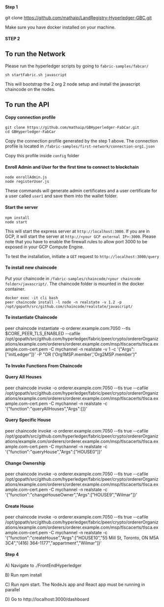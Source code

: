 #### Step 1 

git clone https://github.com/mathaip/LandRegistry-Hyperledger-GBC.git

Make sure you have docker installed on your machine.

#### STEP 2

## To run the Network 

Please run the hyperledger scripts by going to `fabric-samples/fabcar/`

`sh startFabric.sh javascript`

This will bootstrap the 2 org 2 node setup and install the javascript chaincode on the nodes.

## To run the API

#### Copy connection profile

```
git clone https://github.com/mathaip/GBHyperledger-FabCar.git
cd GBHyperledger-FabCar
```

Copy the connection profile generated by the step 1 above. The connection profile is located in
`/fabric-samples/first-network/connection-org1.json` 

Copy this profile inside `config` folder


#### Enroll Admin and User for the first time to connect to blockchain

```
node enrollAdmin.js
node registerUser.js
```

These commands will generate admin certificates and a user certificate for a user called `user1` and save them into the wallet folder.

#### Start the server

```
npm install
node start
```
This will start the express server at `http://localhost:3000`. If you are in GCP, it will start the server at `http://<your GCP external IP>:3000`. Please note that you have to enable the firewall rules to allow port 3000 to be exposed in your GCP Compute Engine.

To test the installation, initiate a `GET` request to `http://localhost:3000/query`



#### To install new chaincode

Put your chaincode in `/fabric-samples/chaincode/<your chaincode folder>/javascript/`. The chaincode folder is mounted in the docker container.

```
docker exec -it cli bash
peer chaincode install -l node -n realstate -v 1.2 -p /opt/gopath/src/github.com/chaincode/realstate/javascript/
```



#### To instantiate Chaincode

peer chaincode instantiate -o orderer.example.com:7050 --tls $CORE_PEER_TLS_ENABLED --cafile /opt/gopath/src/github.com/hyperledger/fabric/peer/crypto/ordererOrganizations/example.com/orderers/orderer.example.com/msp/tlscacerts/tlsca.example.com-cert.pem -C mychannel -n realstate -v 1 -c '{"Args":["initLedger"]}' -P "OR ('Org1MSP.member','Org2MSP.member')"
​

#### To Invoke Functions From Chaincode

#### Query All Houses
peer chaincode invoke -o orderer.example.com:7050 --tls true --cafile /opt/gopath/src/github.com/hyperledger/fabric/peer/crypto/ordererOrganizations/example.com/orderers/orderer.example.com/msp/tlscacerts/tlsca.example.com-cert.pem -C mychannel -n realstate -c '{"function":"queryAllHouses","Args":[]}'

#### Query Specific House

peer chaincode invoke -o orderer.example.com:7050 --tls true --cafile /opt/gopath/src/github.com/hyperledger/fabric/peer/crypto/ordererOrganizations/example.com/orderers/orderer.example.com/msp/tlscacerts/tlsca.example.com-cert.pem -C mychannel -n realstate -c '{"function":"queryHouse","Args":["HOUSE0"]}'

#### Change Ownership

peer chaincode invoke -o orderer.example.com:7050 --tls true --cafile /opt/gopath/src/github.com/hyperledger/fabric/peer/crypto/ordererOrganizations/example.com/orderers/orderer.example.com/msp/tlscacerts/tlsca.example.com-cert.pem -C mychannel -n realstate -c '{"function":"changeHouseOwner","Args":["HOUSE9","Wilmar"]}'

#### Create House

peer chaincode invoke -o orderer.example.com:7050 --tls true --cafile /opt/gopath/src/github.com/hyperledger/fabric/peer/crypto/ordererOrganizations/example.com/orderers/orderer.example.com/msp/tlscacerts/tlsca.example.com-cert.pem -C mychannel -n realstate -c '{"function":"createHouse","Args":["HOUSE10","55 Mill St, Toronto, ON M5A 3C4","(416) 364-1177","appartment","Wilmar"]}'




#### Step 4 


A)  Navigate to ./FrontEndHyperledger

B)  Run npm install 

C)  Run npm start. The NodeJs app and React app must be running in parallel 

D)  Go to http://localhost:3000/dashboard


```

